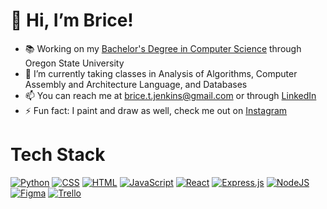 # 👋 Hi, I’m Brice!

- 📚 Working on my [Bachelor's Degree in Computer Science](https://engineering.oregonstate.edu/academics/programs/computer-science/undergraduate#programToggle) through Oregon State University<br/>
- 🌱 I’m currently taking classes in Analysis of Algorithms, Computer Assembly and Architecture Language, and Databases<br/>
- 📫 You can reach me at brice.t.jenkins@gmail.com or through [LinkedIn](www.linkedin.com/in/bricetj)<br/>
- ⚡ Fun fact: I paint and draw as well, check me out on [Instagram](https://www.instagram.com/brice_jenkins_art/)<br/>

# Tech Stack
[![Python](https://img.shields.io/badge/Python-3776AB?logo=python&logoColor=fff)](#)
[![CSS](https://img.shields.io/badge/CSS-1572B6?logo=css3&logoColor=fff)](#)
[![HTML](https://img.shields.io/badge/HTML-%23E34F26.svg?logo=html5&logoColor=white)](#)
[![JavaScript](https://img.shields.io/badge/JavaScript-F7DF1E?logo=javascript&logoColor=000)](#)
[![React](https://img.shields.io/badge/React-%2320232a.svg?logo=react&logoColor=%2361DAFB)](#)
[![Express.js](https://img.shields.io/badge/Express.js-%23404d59.svg?logo=express&logoColor=%2361DAFB)](#)
[![NodeJS](https://img.shields.io/badge/Node.js-6DA55F?logo=node.js&logoColor=white)](#)
[![Figma](https://img.shields.io/badge/Figma-F24E1E?logo=figma&logoColor=white)](#)
[![Trello](https://img.shields.io/badge/Trello-0052CC?logo=trello&logoColor=fff)](#)


<!---
bricetj/bricetj is a ✨ special ✨ repository because its `README.md` (this file) appears on your GitHub profile.
You can click the Preview link to take a look at your changes.
--->
